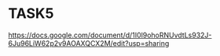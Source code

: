 # TASK5
https://docs.google.com/document/d/1I0l9ohoRNUvdtLs932J-6Ju96LiW62p2v9AOAXQCX2M/edit?usp=sharing
